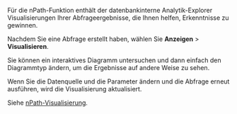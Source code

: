 Für die nPath-Funktion enthält der datenbankinterne Analytik-Explorer Visualisierungen Ihrer Abfrageergebnisse, die Ihnen helfen, Erkenntnisse zu gewinnen.

Nachdem Sie eine Abfrage erstellt haben, wählen Sie **Anzeigen** > **Visualisieren**.

Sie können ein interaktives Diagramm untersuchen und dann einfach den Diagrammtyp ändern, um die Ergebnisse auf andere Weise zu sehen.

Wenn Sie die Datenquelle und die Parameter ändern und die Abfrage erneut ausführen, wird die Visualisierung aktualisiert.

Siehe [nPath-Visualisierung](https://docs.teradata.com/access/sources/dita/topic?dita:topicPath=uwn1695858297768.dita&utm_source=console&utm_medium=iph).


